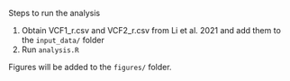


Steps to run the analysis

1. Obtain VCF1_r.csv and VCF2_r.csv from Li et al. 2021 and add them to the `input_data/` folder
2. Run `analysis.R`

Figures will be added to the `figures/` folder. 
